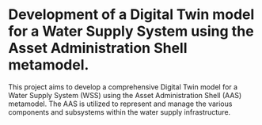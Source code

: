 # Development of a Digital Twin model for a Water Supply System using the Asset Administration Shell metamodel.
This project aims to develop a comprehensive Digital Twin model for a Water Supply System (WSS) using the Asset Administration Shell (AAS) metamodel. The AAS is utilized to represent and manage the various components and subsystems within the water supply infrastructure.
